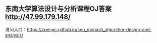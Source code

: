 
## 东南大学算法设计与分析课程OJ答案 http://47.99.179.148/


访问入口：https://zpengc.github.io/seu_monash_algorithm-design-and-analysis/
